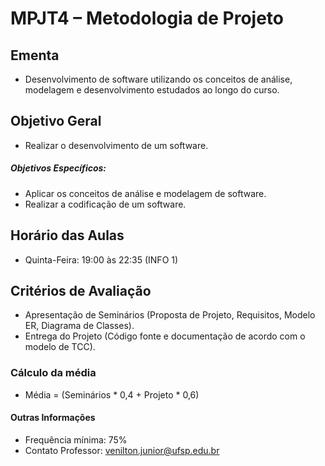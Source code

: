 # MPJT4 – Metodologia de Projeto

## Ementa

- Desenvolvimento de software utilizando os conceitos de análise, modelagem e desenvolvimento estudados ao longo do curso.

## Objetivo Geral

- Realizar o desenvolvimento de um software.

##### Objetivos Específicos:

- Aplicar os conceitos de análise e modelagem de software.
- Realizar a codificação de um software.

## Horário das Aulas

- Quinta-Feira: 19:00 às 22:35 (INFO 1)

## Critérios de Avaliação

- Apresentação de Seminários (Proposta de Projeto, Requisitos, Modelo ER, Diagrama de Classes).
- Entrega do Projeto (Código fonte e documentação de acordo com o modelo de TCC).

### Cálculo da média

- Média = (Seminários * 0,4 + Projeto * 0,6)

#### Outras Informações

- Frequência mínima: 75%
- Contato Professor: [venilton.junior@ufsp.edu.br](mailto:venilton.junior@ufsp.edu.br)
